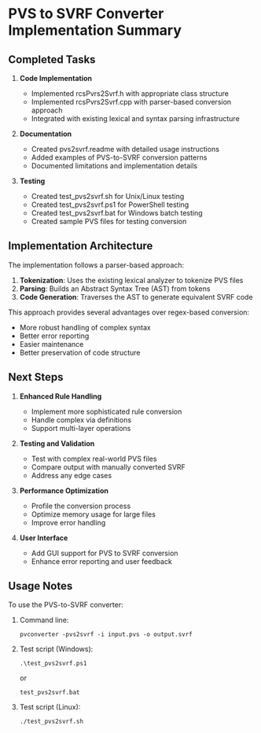 # PVS to SVRF Converter Implementation Summary

## Completed Tasks

1. **Code Implementation**
   - Implemented rcsPvrs2Svrf.h with appropriate class structure
   - Implemented rcsPvrs2Svrf.cpp with parser-based conversion approach
   - Integrated with existing lexical and syntax parsing infrastructure

2. **Documentation**
   - Created pvs2svrf.readme with detailed usage instructions
   - Added examples of PVS-to-SVRF conversion patterns
   - Documented limitations and implementation details

3. **Testing**
   - Created test_pvs2svrf.sh for Unix/Linux testing
   - Created test_pvs2svrf.ps1 for PowerShell testing
   - Created test_pvs2svrf.bat for Windows batch testing
   - Created sample PVS files for testing conversion

## Implementation Architecture

The implementation follows a parser-based approach:
1. **Tokenization**: Uses the existing lexical analyzer to tokenize PVS files
2. **Parsing**: Builds an Abstract Syntax Tree (AST) from tokens
3. **Code Generation**: Traverses the AST to generate equivalent SVRF code

This approach provides several advantages over regex-based conversion:
- More robust handling of complex syntax
- Better error reporting
- Easier maintenance
- Better preservation of code structure

## Next Steps

1. **Enhanced Rule Handling**
   - Implement more sophisticated rule conversion
   - Handle complex via definitions
   - Support multi-layer operations

2. **Testing and Validation**
   - Test with complex real-world PVS files
   - Compare output with manually converted SVRF
   - Address any edge cases

3. **Performance Optimization**
   - Profile the conversion process
   - Optimize memory usage for large files
   - Improve error handling

4. **User Interface**
   - Add GUI support for PVS to SVRF conversion
   - Enhance error reporting and user feedback

## Usage Notes

To use the PVS-to-SVRF converter:

1. Command line:
   ```
   pvconverter -pvs2svrf -i input.pvs -o output.svrf
   ```

2. Test script (Windows):
   ```
   .\test_pvs2svrf.ps1
   ```
   or
   ```
   test_pvs2svrf.bat
   ```

3. Test script (Linux):
   ```
   ./test_pvs2svrf.sh
   ```
